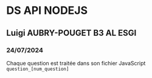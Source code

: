 # DS API NODEJS
## Luigi AUBRY-POUGET B3 AL ESGI
### 24/07/2024

Chaque question est traitée dans son fichier JavaScript `question_[num_question]`
